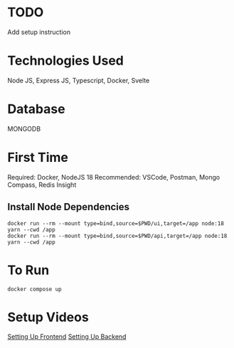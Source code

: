 # TODO
Add setup instruction

# Technologies Used
Node JS, Express JS, Typescript, Docker, Svelte

# Database
MONGODB

# First Time
Required: Docker, NodeJS 18
Recommended: VSCode, Postman, Mongo Compass, Redis Insight

## Install Node Dependencies
```
docker run --rm --mount type=bind,source=$PWD/ui,target=/app node:18 yarn --cwd /app
docker run --rm --mount type=bind,source=$PWD/api,target=/app node:18 yarn --cwd /app
```

# To Run
```
docker compose up
```

# Setup Videos
[Setting Up Frontend](https://www.youtube.com/watch?v=A4s-K06qc6k)
[Setting Up Backend](https://www.youtube.com/watch?v=dbjJGCbxj7M)
